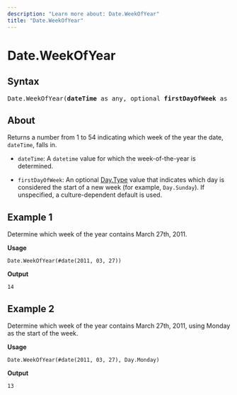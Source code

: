 ```yaml
---
description: "Learn more about: Date.WeekOfYear"
title: "Date.WeekOfYear"
---
```

# Date.WeekOfYear

## Syntax

<pre>
Date.WeekOfYear(<b>dateTime</b> as any, optional <b>firstDayOfWeek</b> as nullable number) as nullable number
</pre>

## About

Returns a number from 1 to 54 indicating which week of the year the date, `dateTime`, falls in.

- `dateTime`: A `datetime` value for which the week-of-the-year is determined.

- `firstDayOfWeek`: An optional [Day.Type](day-type.md) value that indicates which day is considered the start of a new week (for example, `Day.Sunday`). If unspecified, a culture-dependent default is used.

## Example 1

Determine which week of the year contains March 27th, 2011.

**Usage**

```powerquery-m
Date.WeekOfYear(#date(2011, 03, 27))
```

**Output**

`14`

## Example 2

Determine which week of the year contains March 27th, 2011, using Monday as the start of the week.

**Usage**

```powerquery-m
Date.WeekOfYear(#date(2011, 03, 27), Day.Monday)
```

**Output**

`13`
